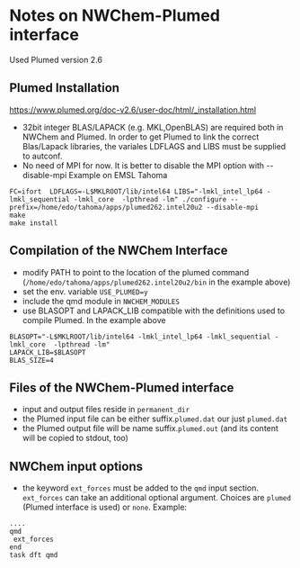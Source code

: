 # Notes on NWChem-Plumed interface

Used Plumed version 2.6

## Plumed Installation

https://www.plumed.org/doc-v2.6/user-doc/html/_installation.html

* 32bit integer BLAS/LAPACK (e.g. MKL,OpenBLAS) are required both in NWChem and Plumed.
In order to get Plumed to link the correct Blas/Lapack libraries, the variales LDFLAGS and LIBS must be supplied to
autconf.
* No need of MPI for now. It is better to disable the MPI option with --disable-mpi
Example on EMSL Tahoma 
```
FC=ifort  LDFLAGS=-L$MKLROOT/lib/intel64 LIBS="-lmkl_intel_lp64 -lmkl_sequential -lmkl_core  -lpthread -lm" ./configure --prefix=/home/edo/tahoma/apps/plumed262.intel20u2 --disable-mpi
make
make install
```

## Compilation of the NWChem Interface

* modify PATH to point to the location of the plumed command (`/home/edo/tahoma/apps/plumed262.intel20u2/bin` in the 
example above)
* set the env. variable `USE_PLUMED=y`
* include the qmd module in `NWCHEM_MODULES`
* use BLASOPT and LAPACK_LIB compatible with the definitions used to compile Plumed.
In the example above
```
BLASOPT="-L$MKLROOT/lib/intel64 -lmkl_intel_lp64 -lmkl_sequential -lmkl_core  -lpthread -lm"
LAPACK_LIB=$BLASOPT
BLAS_SIZE=4
```

## Files of the NWChem-Plumed interface

* input and output files reside in `permanent_dir`
* the Plumed input file can be either suffix.`plumed.dat` our just `plumed.dat`
* the Plumed output file will be name suffix.`plumed.out` (and its content will be copied to stdout, too)

## NWChem input options

* the keyword `ext_forces` must be added to the `qmd` input section. `ext_forces` can take an additional optional argument.
Choices are `plumed` (Plumed interface is used) or `none`.
Example:
```
....
qmd
 ext_forces
end
task dft qmd
```
